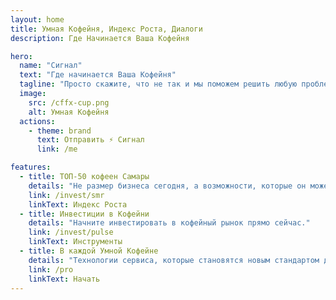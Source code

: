 ```yaml
---
layout: home
title: Умная Кофейня, Индекс Роста, Диалоги
description: Где Начинается Ваша Кофейня

hero:
  name: "Сигнал"
  text: "Где начинается Ваша Кофейня"
  tagline: "Просто скажите, что не так и мы поможем решить любую проблему"
  image:
    src: /cffx-cup.png
    alt: Умная Кофейня
  actions:
    - theme: brand
      text: Отправить ⚡ Сигнал
      link: /me

features:
  - title: ТОП-50 кофеен Самары
    details: "Не размер бизнеса сегодня, а возможности, которые он может реализовать завтра."
    link: /invest/smr
    linkText: Индекс Роста
  - title: Инвестиции в Кофейни
    details: "Начните инвестировать в кофейный рынок прямо сейчас."
    link: /invest/pulse
    linkText: Инструменты
  - title: В каждой Умной Кофейне
    details: "Технологии сервиса, которые становятся новым стандартом для кофеен города."
    link: /pro
    linkText: Начать
---
```


